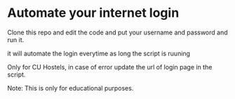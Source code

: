 # Automate your internet login

Clone this repo and edit the code and put your username and password and run it.

it will automate the login everytime as long the script is ruuning

Only for CU Hostels, in case of error update the url of login page in the script.

Note: This is only for educational purposes.
